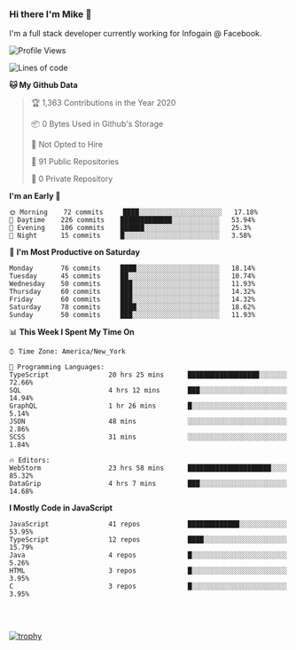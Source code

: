 ### Hi there I'm Mike 👋
I'm a full stack developer currently working for Infogain @ Facebook.

<!--START_SECTION:waka-->
![Profile Views](http://img.shields.io/badge/Profile%20Views-1-blue)

![Lines of code](https://img.shields.io/badge/From%20Hello%20World%20I%27ve%20Written-8.3%20million%20lines%20of%20code-blue)

**🐱 My Github Data** 

> 🏆 1,363 Contributions in the Year 2020
 > 
> 📦 0 Bytes Used in Github's Storage 
 > 
> 🚫 Not Opted to Hire
 > 
> 📜 91 Public Repositories
 > 
> 🔑 0 Private Repository 
 > 
**I'm an Early 🐤** 

```text
🌞 Morning    72 commits     ████░░░░░░░░░░░░░░░░░░░░░   17.18% 
🌆 Daytime    226 commits    █████████████░░░░░░░░░░░░   53.94% 
🌃 Evening    106 commits    ██████░░░░░░░░░░░░░░░░░░░   25.3% 
🌙 Night      15 commits     █░░░░░░░░░░░░░░░░░░░░░░░░   3.58%

```
📅 **I'm Most Productive on Saturday** 

```text
Monday       76 commits     ████░░░░░░░░░░░░░░░░░░░░░   18.14% 
Tuesday      45 commits     ██░░░░░░░░░░░░░░░░░░░░░░░   10.74% 
Wednesday    50 commits     ███░░░░░░░░░░░░░░░░░░░░░░   11.93% 
Thursday     60 commits     ███░░░░░░░░░░░░░░░░░░░░░░   14.32% 
Friday       60 commits     ███░░░░░░░░░░░░░░░░░░░░░░   14.32% 
Saturday     78 commits     ████░░░░░░░░░░░░░░░░░░░░░   18.62% 
Sunday       50 commits     ███░░░░░░░░░░░░░░░░░░░░░░   11.93%

```


📊 **This Week I Spent My Time On** 

```text
⌚︎ Time Zone: America/New_York

💬 Programming Languages: 
TypeScript               20 hrs 25 mins      ██████████████████░░░░░░░   72.66% 
SQL                      4 hrs 12 mins       ███░░░░░░░░░░░░░░░░░░░░░░   14.94% 
GraphQL                  1 hr 26 mins        █░░░░░░░░░░░░░░░░░░░░░░░░   5.14% 
JSON                     48 mins             ░░░░░░░░░░░░░░░░░░░░░░░░░   2.86% 
SCSS                     31 mins             ░░░░░░░░░░░░░░░░░░░░░░░░░   1.84%

🔥 Editors: 
WebStorm                 23 hrs 58 mins      █████████████████████░░░░   85.32% 
DataGrip                 4 hrs 7 mins        ███░░░░░░░░░░░░░░░░░░░░░░   14.68%

```

**I Mostly Code in JavaScript** 

```text
JavaScript               41 repos            █████████████░░░░░░░░░░░░   53.95% 
TypeScript               12 repos            ████░░░░░░░░░░░░░░░░░░░░░   15.79% 
Java                     4 repos             █░░░░░░░░░░░░░░░░░░░░░░░░   5.26% 
HTML                     3 repos             █░░░░░░░░░░░░░░░░░░░░░░░░   3.95% 
C                        3 repos             █░░░░░░░░░░░░░░░░░░░░░░░░   3.95%

```



<!--END_SECTION:waka-->

##### &nbsp;
[![trophy](https://github-profile-trophy.vercel.app/?username=uptonm&theme=dracula)](https://github.com/ryo-ma/github-profile-trophy)
